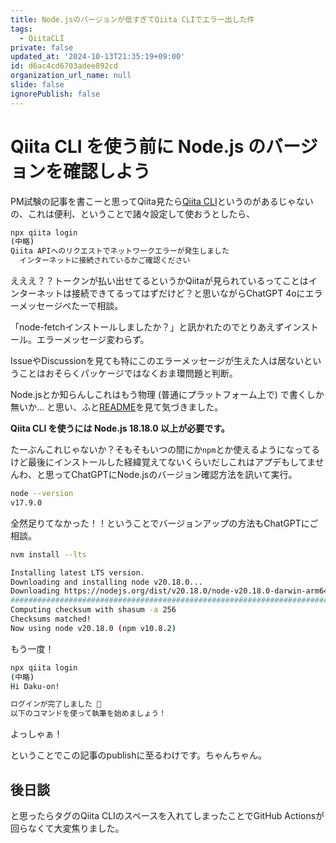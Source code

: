 ```yaml
---
title: Node.jsのバージョンが低すぎてQiita CLIでエラー出した件
tags:
  - QiitaCLI
private: false
updated_at: '2024-10-13T21:35:19+09:00'
id: d6ac4cd6703adee892cd
organization_url_name: null
slide: false
ignorePublish: false
---
```

# Qiita CLI を使う前に Node.js のバージョンを確認しよう

PM試験の記事を書こーと思ってQiita見たら[Qiita CLI](https://qiita.com/Qiita/items/32c79014509987541130)というのがあるじゃないの、これは便利、ということで諸々設定して使おうとしたら、

```bash
npx qiita login
(中略)
Qiita APIへのリクエストでネットワークエラーが発生しました
  インターネットに接続されているかご確認ください
```

えええ？？トークンが払い出せてるというかQiitaが見られているってことはインターネットは接続できてるってはずだけど？と思いながらChatGPT 4oにエラーメッセージぺたーで相談。

「node-fetchインストールしましたか？」と訊かれたのでとりあえずインストール。エラーメッセージ変わらず。

IssueやDiscussionを見ても特にこのエラーメッセージが生えた人は居ないということはおそらくパッケージではなくおま環問題と判断。

Node.jsとか知らんしこれはもう物理 (普通にプラットフォーム上で) で書くしか無いか... と思い、ふと[README](https://github.com/increments/qiita-cli?tab=readme-ov-file#1-%E4%BA%8B%E5%89%8D%E6%BA%96%E5%82%99)を見て気づきました。

**Qiita CLI を使うには Node.js 18.18.0 以上が必要です。**

たーぶんこれじゃないか？そもそもいつの間にか`npm`とか使えるようになってるけど最後にインストールした経緯覚えてないくらいだしこれはアプデもしてませんわ、と思ってChatGPTにNode.jsのバージョン確認方法を訊いて実行。

```bash
node --version
v17.9.0
```

全然足りてなかった！！ということでバージョンアップの方法もChatGPTにご相談。

```bash
nvm install --lts
```

```bash
Installing latest LTS version.
Downloading and installing node v20.18.0...
Downloading https://nodejs.org/dist/v20.18.0/node-v20.18.0-darwin-arm64.tar.xz...
############################################################################## 100.0%
Computing checksum with shasum -a 256
Checksums matched!
Now using node v20.18.0 (npm v10.8.2)
```

もう一度！

```bash
npx qiita login
(中略)
Hi Daku-on!

ログインが完了しました 🎉
以下のコマンドを使って執筆を始めましょう！
```

よっしゃぁ！

ということでこの記事のpublishに至るわけです。ちゃんちゃん。

## 後日談

と思ったらタグのQiita CLIのスペースを入れてしまったことでGitHub Actionsが回らなくて大変焦りました。
